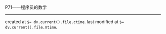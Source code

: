 
P71——程序员的数学

---

created at `$= dv.current().file.ctime`.
last modified at `$= dv.current().file.mtime`.
